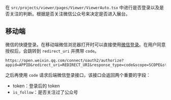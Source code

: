 在 `src/projects/viewer/pages/Viewer/ViewerAuto.tsx` 中进行是否登录以及是否关注的判断。根据是否关注微信公众号来决定是否进入展台。

## 移动端

微信的快捷登录。在移动端微信浏览器打开时可以直接使用[微信登录](https://developers.weixin.qq.com/doc/offiaccount/OA_Web_Apps/Wechat_webpage_authorization.html#0)。在用户同意授权后，会跳转到 `redirect_uri` 并携带 `code`。

```
https://open.weixin.qq.com/connect/oauth2/authorize?appid=APPID&redirect_uri=REDIRECT_URI&response_type=code&scope=SCOPE&state=STATE#wechat_redirect
```

之后再使用 `code` 请求后端微信登录接口，该接口会返回两个重要的字段：

- token：登录后的 token
- `is_follow`：是否关注过了公众号

```
```